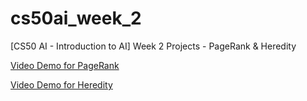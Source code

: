 # cs50ai_week_2
[CS50 AI - Introduction to AI] Week 2 Projects - PageRank &amp; Heredity

[Video Demo for PageRank](https://youtu.be/Rbw-RwbXvek)

[Video Demo for Heredity](https://youtu.be/gWk3J8vIW5M)
